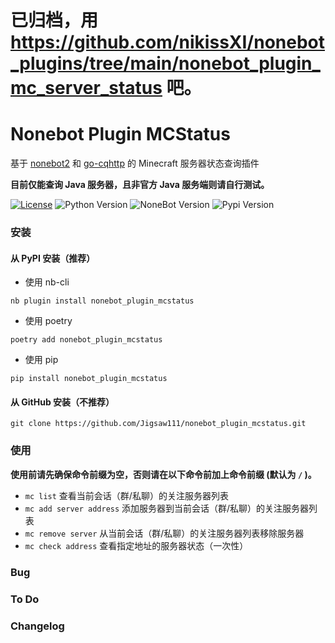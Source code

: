 # 已归档，用 https://github.com/nikissXI/nonebot_plugins/tree/main/nonebot_plugin_mc_server_status 吧。

# Nonebot Plugin MCStatus

基于 [nonebot2](https://github.com/nonebot/nonebot2) 和 [go-cqhttp](https://github.com/Mrs4s/go-cqhttp) 的 Minecraft 服务器状态查询插件

**目前仅能查询 Java 服务器，且非官方 Java 服务端则请自行测试。**

[![License](https://img.shields.io/github/license/Jigsaw111/nonebot_plugin_mcstatus)](LICENSE)
![Python Version](https://img.shields.io/badge/python-3.7.3+-blue.svg)
![NoneBot Version](https://img.shields.io/badge/nonebot-2.0.0a11+-red.svg)
![Pypi Version](https://img.shields.io/pypi/v/nonebot-plugin-mcstatus.svg)

### 安装

#### 从 PyPI 安装（推荐）

- 使用 nb-cli  

```
nb plugin install nonebot_plugin_mcstatus
```

- 使用 poetry

```
poetry add nonebot_plugin_mcstatus
```

- 使用 pip

```
pip install nonebot_plugin_mcstatus
```

#### 从 GitHub 安装（不推荐）

```
git clone https://github.com/Jigsaw111/nonebot_plugin_mcstatus.git
```

### 使用

**使用前请先确保命令前缀为空，否则请在以下命令前加上命令前缀 (默认为 `/` )。**

- `mc list` 查看当前会话（群/私聊）的关注服务器列表
- `mc add server address` 添加服务器到当前会话（群/私聊）的关注服务器列表
- `mc remove server` 从当前会话（群/私聊）的关注服务器列表移除服务器
- `mc check address` 查看指定地址的服务器状态（一次性）

### Bug

### To Do

### Changelog
